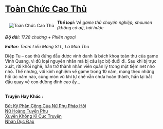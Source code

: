 <a href="https://utruyen.com/truyen/toan-chuc-cao-thu/17524/" title="Toàn Chức Cao Thủ"><h1>Toàn Chức Cao Thủ</h1></a><div style="display:table"><img align="right" style="float: left; padding: 10px;" src="https://utruyen.com/images/story/200x260/toan-chuc-cao-thu.jpg" alt="Toàn Chức Cao Thủ"><i><b>Thể loại: </b>Về game thủ chuyên nghiệp, shounen (không có ai), hài hước</i><p></p><i><b>Độ dài:</b> 1728 chương + Phiên ngoại</i><p></p><i><b>Editor:</b> Team Liều Mạng SLL, Lá Mùa Thu</i><p></p>Diệp Tu – cao thủ đứng đầu được vinh danh là bách khoa toàn thư của game Vinh Quang, vì đủ loại nguyên nhân mà bị câu lạc bộ đuổi đi. Sau khi bị trục xuất, rời khỏi nghề, hắn trở thành nhân viên quản lý trong một tiệm net nho nhỏ. Thế nhưng, với kinh nghiệm về game trong 10 năm, mang theo những hồi ức năm nào, cùng món vũ khí tự chế vẫn chưa hoàn thành, hắn lại bắt đầu quay về con đường đỉnh cao ấy…</div><p><br><b>Truyện Hay Khác :</b></p><a href="https://utruyen.com/truyen/but-ky-phan-cong-cua-nu-phu-phao-hoi/16583/" alt="Bút Ký Phản Công Của Nữ Phụ Pháo Hôi">Bút Ký Phản Công Của Nữ Phụ Pháo Hôi</a><br/><a href="https://github.com/quanluxury/ngontinhhot/tree/master/truyenhay/17029/" alt="Nữ Hoàng Tuyển Phu">Nữ Hoàng Tuyển Phu</a><br/><a href="https://github.com/quanluxury/ngontinhhot/tree/master/truyenhay/16432/" alt="Xuyên Không Kì Cục Truyện">Xuyên Không Kì Cục Truyện</a><br/><a href="https://github.com/quanluxury/ngontinhhot/tree/master/truyenhay/19212/" alt="Nhân Dục Đạo">Nhân Dục Đạo</a><br/>